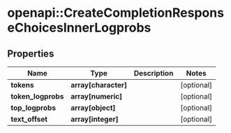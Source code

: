 # openapi::CreateCompletionResponseChoicesInnerLogprobs


## Properties
Name | Type | Description | Notes
------------ | ------------- | ------------- | -------------
**tokens** | **array[character]** |  | [optional] 
**token_logprobs** | **array[numeric]** |  | [optional] 
**top_logprobs** | **array[object]** |  | [optional] 
**text_offset** | **array[integer]** |  | [optional] 


